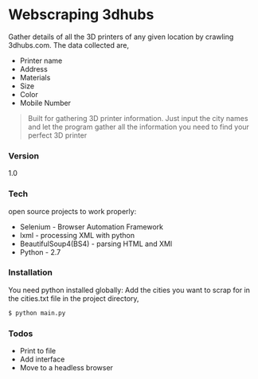 # Webscraping 3dhubs

Gather details of all the 3D printers of any given location by crawling 3dhubs.com. The data collected are,
  - Printer name
  - Address 
  - Materials 
  - Size
  - Color
  - Mobile Number


> Built for gathering 3D printer information. Just input the city names and let the program gather all the information you need to find your perfect 3D printer 


### Version
1.0

### Tech

open source projects to work properly:

* Selenium - Browser Automation Framework
* lxml - processing XML with python
* BeautifulSoup4(BS4) - parsing HTML and XMl
* Python - 2.7

### Installation


You need python installed globally:
Add the cities you want to scrap for in the cities.txt file in the project directory,

```sh
$ python main.py
```
### Todos

 - Print to file
 - Add interface
 - Move to a headless browser
